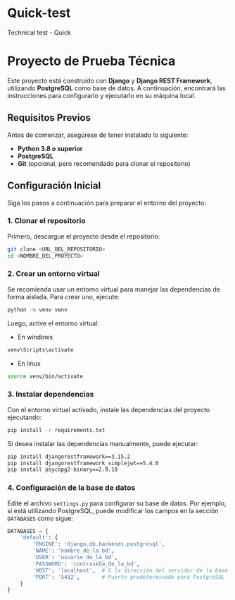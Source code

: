 # Quick-test
Technical test - Quick

# Proyecto de Prueba Técnica

Este proyecto está construido con **Django** y **Django REST Framework**, utilizando **PostgreSQL** como base de datos. A continuación, encontrará las instrucciones para configurarlo y ejecutarlo en su máquina local.

## Requisitos Previos

Antes de comenzar, asegúrese de tener instalado lo siguiente:

- **Python 3.8 o superior**
- **PostgreSQL**
- **Git** (opcional, pero recomendado para clonar el repositorio)

## Configuración Inicial

Siga los pasos a continuación para preparar el entorno del proyecto:

### 1. Clonar el repositorio

Primero, descargue el proyecto desde el repositorio:

```bash
git clone <URL_DEL_REPOSITORIO>
cd <NOMBRE_DEL_PROYECTO>
```

### 2. Crear un entorno virtual

Se recomienda usar un entorno virtual para manejar las dependencias de forma aislada. Para crear uno, ejecute:

```bash
python -m venv venv
```

Luego, active el entorno virtual:

- En windows

```bash
venv\Scripts\activate
```

- En linux

```bash
source venv/bin/activate
```   

### 3. Instalar dependencias

Con el entorno virtual activado, instale las dependencias del proyecto ejecutando:

```bash
pip install -r requirements.txt
```
Si desea instalar las dependencias manualmente, puede ejecutar:

```bash
pip install djangorestframework==3.15.2
pip install djangorestframework_simplejwt==5.4.0
pip install psycopg2-binary==2.9.10
```
### 4. Configuración de la base de datos

Edite el archivo `settings.py` para configurar su base de datos. Por ejemplo, si está utilizando PostgreSQL, puede modificar los campos en la sección `DATABASES` como sigue:

```python
DATABASES = {
    'default': {
        'ENGINE': 'django.db.backends.postgresql',
        'NAME': 'nombre_de_la_bd',
        'USER': 'usuario_de_la_bd',
        'PASSWORD': 'contraseña_de_la_bd',
        'HOST': 'localhost',  # O la dirección del servidor de la base de datos
        'PORT': '5432',       # Puerto predeterminado para PostgreSQL
    }
}
```

